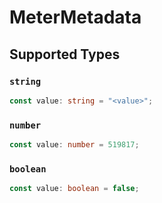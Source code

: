# MeterMetadata


## Supported Types

### `string`

```typescript
const value: string = "<value>";
```

### `number`

```typescript
const value: number = 519817;
```

### `boolean`

```typescript
const value: boolean = false;
```

